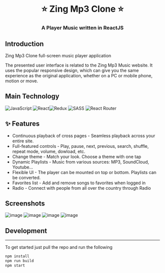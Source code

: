 <h1 align= center><b>⭐️ Zing Mp3 Clone ⭐️</b></h1>
<h3 align = center> A Player Music written in ReactJS </h3>

## Introduction

Zing Mp3 Clone full-screen music player application

The presented user interface is related to the Zing Mp3 Music website. It uses the popular responsive design, which can give you the same experience as the original application, whether on a PC or mobile phone, motion or move.

## Main Technology

![JavaScript](https://img.shields.io/badge/javascript-%23323330.svg?style=flat&logo=javascript&logoColor=%23F7DF1E) ![React](https://img.shields.io/badge/react-%2320232a.svg?style=flat&logo=react&logoColor=%2361DAFB)![Redux](https://img.shields.io/badge/redux-%23593d88.svg?style=flat&logo=redux&logoColor=white) ![SASS](https://img.shields.io/badge/SASS-hotpink.svg?style=flat&logo=SASS&logoColor=white) ![React Router](https://img.shields.io/badge/React_Router-CA4245?style=flat&logo=react-router&logoColor=white)

## ✨ <a name="features"></a>Features

-   Continuous playback of cross pages - Seamless playback across your entire site.
-   Full-featured controls - Play, pause, next, previous, search, shuffle, repeat mode, volume, dowload, etc.
-   Change theme - Match your look. Choose a theme with one tap
-   Dynamic Playlists - Music from various sources: MP3, SoundCloud, Youtube...
-   Flexible UI - The player can be mounted on top or bottom. Playlists can be converted.
-   Favorites list - Add and remove songs to favorites when logged in
-   Radio - Connect with people from all over the country through Radio

## Screenshots

![image](https://user-images.githubusercontent.com/105347995/234451015-dd299ed8-3bf2-4213-aa8d-f5696e90a194.png)
![image](https://user-images.githubusercontent.com/105347995/234451084-3fafa94f-1332-4e2b-be3f-89bf6fc887a1.png)
![image](https://user-images.githubusercontent.com/105347995/234451215-2b874476-d26e-470f-9c9e-be6f9a1de0ed.png)
![image](https://user-images.githubusercontent.com/105347995/234451919-16d3b285-4390-442f-9591-7a23b2cb967e.png)

## Development

---

To get started just pull the repo and run the following

```bash
npm install
npm run build
npm start
```

